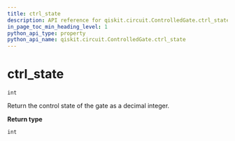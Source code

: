 ```yaml
---
title: ctrl_state
description: API reference for qiskit.circuit.ControlledGate.ctrl_state
in_page_toc_min_heading_level: 1
python_api_type: property
python_api_name: qiskit.circuit.ControlledGate.ctrl_state
---
```


# ctrl\_state

<span id="qiskit.circuit.ControlledGate.ctrl_state" />

`int`

Return the control state of the gate as a decimal integer.

**Return type**

`int`

